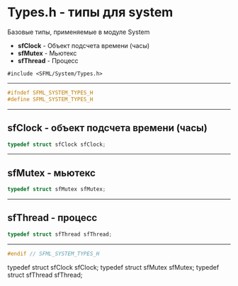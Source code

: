 # Types.h - типы для system

Базовые типы, применяемые в модуле System

- **sfClock** - Объект подсчета времени (часы)
- **sfMutex** - Мьютекс
- **sfThread** - Процесс


```#include <SFML/System/Types.h>```
<hr/>

```c
#ifndef SFML_SYSTEM_TYPES_H
#define SFML_SYSTEM_TYPES_H
```
<hr/>

## sfClock - объект подсчета времени (часы)

```c
typedef struct sfClock sfClock;
```
<hr/>

## sfMutex - мьютекс

```c
typedef struct sfMutex sfMutex;
```
<hr/>

## sfThread - процесс

```c
typedef struct sfThread sfThread;
```
<hr/>

```c
#endif // SFML_SYSTEM_TYPES_H
```







typedef struct sfClock sfClock;
typedef struct sfMutex sfMutex;
typedef struct sfThread sfThread;







